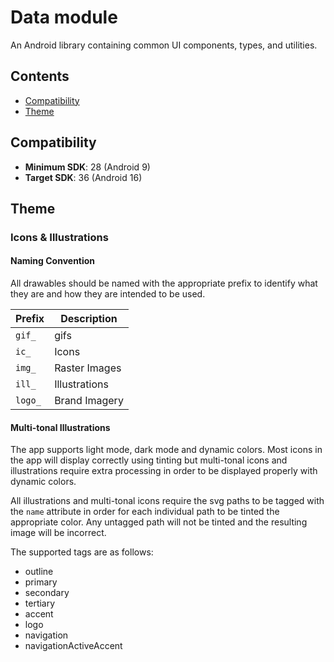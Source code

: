 # Data module

An Android library containing common UI components, types, and utilities.

## Contents

- [Compatibility](#compatibility)
- [Theme](#theme)

## Compatibility

- **Minimum SDK**: 28 (Android 9)
- **Target SDK**: 36 (Android 16)

## Theme

### Icons & Illustrations

#### Naming Convention

All drawables should be named with the appropriate prefix to identify what they are and how they are intended to be used.

| Prefix  | Description   |
|---------|---------------|
| `gif_`  | gifs          |
| `ic_`   | Icons         |
| `img_`  | Raster Images |
| `ill_`  | Illustrations |
| `logo_` | Brand Imagery |

#### Multi-tonal Illustrations

The app supports light mode, dark mode and dynamic colors. Most icons in the app will display correctly using tinting but multi-tonal icons and illustrations require extra processing in order to be displayed properly with dynamic colors.

All illustrations and multi-tonal icons require the svg paths to be tagged with the `name` attribute in order for each individual path to be tinted the appropriate color. Any untagged path will not be tinted and the resulting image will be incorrect.

The supported tags are as follows:

* outline
* primary
* secondary
* tertiary
* accent
* logo
* navigation
* navigationActiveAccent
